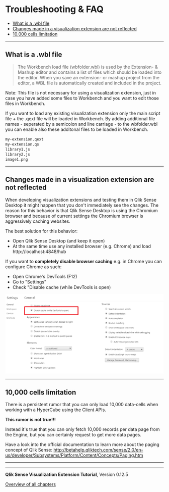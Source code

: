 # Troubleshooting &amp; FAQ

<!-- toc -->

- [What is a .wbl file](#what-is-a-wbl-file)
- [Changes made in a visualization extension are not reflected](#changes-made-in-a-visualization-extension-are-not-reflected)
- [10,000 cells limitation](#10-000-cells-limitation)

<!-- tocstop -->

---


## What is a .wbl file
> The Workbench load file (wbfolder.wbl) is used by the Extension- & Mashup editor and contains a list of files which should be loaded into the editor.
When you save an extension- or mashup project from the editor, a WBL file is automatically created and included in the project.

Note: This file is not necessary for using a visualization extension, just in case you have added some files to Workbench and you want to edit those files in Workbench.

If you want to load any existing visualization extension only the main script file + the .qext file will be loaded in Workbench.
By adding additional file names - seperated by a semicolon and line carriage - to the wbfolder.wbl you can enable also these additonal files to be loaded in Workbench.

```text
my-extension.qext
my-extension.qs
library1.js
library2.js
image1.png
```

---

## Changes made in a visualization extension are not reflected
When developing visualization extensions and testing them in Qlik Sense Desktop it might happen that you don't immediately see the changes.
The reason for this behavior is that Qlik Sense Desktop is using the Chromium browser and because of current settings the Chromium browser is aggressively caching websites.

The best solution for this behavior:

- Open Qlik Sense Desktop (and keep it open)
- At the same time use any installed browser (e.g. Chrome) and load http://localhost:4848/hub

If you want to **completely disable browser caching** e.g. in Chrome you can configure Chrome as such:

- Open Chrome's DevTools (F12)
- Go to "Settings"
- Check "Disable cache (while DevTools is open)


![](../faq/images/changes-not-reflected_DevToolsSettings.png)  

---

## 10,000 cells limitation
There is a persistent rumor that you can only load 10,000 data-cells when working with a HyperCube using the Client APIs.

**This rumor is not true!!!**

Instead it's true that you can only fetch 10,000 records per data page from the Engine, but you can certainly request to get more data pages.

Have a look into the official documentation to learn more about the paging concept of Qlik Sense:
http://betahelp.qliktech.com/sense/2.0/en-us/developer/Subsystems/Platform/Content/Concepts/Paging.htm

--- 


---
**Qlik Sense Visualization Extension Tutorial**, Version 0.12.5<br/>


[Overview of all chapters](https://github.com/stefanwalther/qliksense-extension-tutorial/blob/master/tutorial/readme.md)